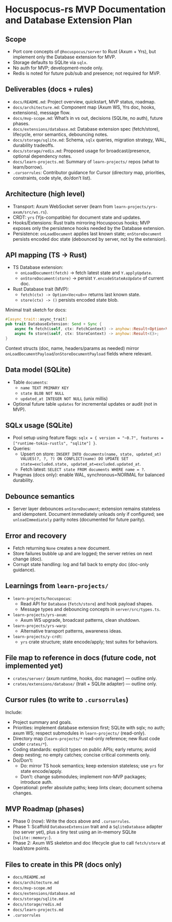 # Hocuspocus-rs MVP Documentation and Database Extension Plan

## Scope

- Port core concepts of `@hocuspocus/server` to Rust (Axum + Yrs), but implement only the Database extension for MVP.
- Storage defaults to SQLite via `sqlx`.
- No auth for MVP; development-mode only.
- Redis is noted for future pub/sub and presence; not required for MVP.

## Deliverables (docs + rules)

- `docs/README.md`: Project overview, quickstart, MVP status, roadmap.
- `docs/architecture.md`: Component map (Axum WS, Yrs doc, hooks, extensions), message flow.
- `docs/mvp-scope.md`: What’s in vs out, decisions (SQLite, no auth), future phases.
- `docs/extensions/database.md`: Database extension spec (fetch/store), lifecycle, error semantics, debouncing notes.
- `docs/storage/sqlite.md`: Schema, `sqlx` queries, migration strategy, WAL, durability tradeoffs.
- `docs/storage/redis.md`: Proposed usage for broadcast/presence, optional dependency notes.
- `docs/learn-projects.md`: Summary of `learn-projects/` repos (what to learn/borrow).
- `.cursorrules`: Contributor guidance for Cursor (directory map, priorities, constraints, code style, do/don’t list).

## Architecture (high level)

- Transport: Axum WebSocket server (learn from `learn-projects/yrs-axum/src/ws.rs`).
- CRDT: `yrs` (Yjs-compatible) for document state and updates.
- Hooks/Extensions: Rust traits mirroring Hocuspocus hooks; MVP exposes only the persistence hooks needed by the Database extension.
- Persistence: `onLoadDocument` applies last known state; `onStoreDocument` persists encoded doc state (debounced by server, not by the extension).

## API mapping (TS → Rust)

- TS Database extension:
  - `onLoadDocument(fetch)` → fetch latest state and `Y.applyUpdate`.
  - `onStoreDocument(store)` → persist `Y.encodeStateAsUpdate` of current doc.
- Rust Database trait (MVP):
  - `fetch(ctx) -> Option<Vec<u8>>` returns last known state.
  - `store(ctx) -> ()` persists encoded state blob.

Minimal trait sketch for docs:

```rust
#[async_trait::async_trait]
pub trait DatabaseExtension: Send + Sync {
    async fn fetch(&self, ctx: FetchContext) -> anyhow::Result<Option<Vec<u8>>>;
    async fn store(&self, ctx: StoreContext) -> anyhow::Result<()>;
}
```

Context structs (doc, name, headers/params as needed) mirror `onLoadDocumentPayload`/`onStoreDocumentPayload` fields where relevant.

## Data model (SQLite)

- Table `documents`:
  - `name TEXT PRIMARY KEY`
  - `state BLOB NOT NULL`
  - `updated_at INTEGER NOT NULL` (unix millis)
- Optional future table `updates` for incremental updates or audit (not in MVP).

## SQLx usage (SQLite)

- Pool setup using feature flags: `sqlx = { version = "~0.7", features = ["runtime-tokio-rustls", "sqlite"] }`.
- Queries:
  - Upsert on store: `INSERT INTO documents(name, state, updated_at) VALUES(?, ?, ?) ON CONFLICT(name) DO UPDATE SET state=excluded.state, updated_at=excluded.updated_at`.
  - Fetch latest: `SELECT state FROM documents WHERE name = ?`.
- Pragmas (docs only): enable WAL, synchronous=NORMAL for balanced durability.

## Debounce semantics

- Server layer debounces `onStoreDocument`; extension remains stateless and idempotent. Document immediately unloads only if configured; see `unloadImmediately` parity notes (documented for future parity).

## Error and recovery

- Fetch returning `None` creates a new document.
- Store failures bubble up and are logged; the server retries on next change (doc).
- Corrupt state handling: log and fall back to empty doc (doc-only guidance).

## Learnings from `learn-projects/`

- `learn-projects/hocuspocus`: 
  - Read API for `Database` (`fetch/store`) and hook payload shapes.
  - Message types and debouncing concepts in `server/src/types.ts`.
- `learn-projects/yrs-axum`: 
  - Axum WS upgrade, broadcast patterns, clean shutdown.
- `learn-projects/yrs-warp`: 
  - Alternative transport patterns, awareness ideas.
- `learn-projects/y-crdt`:
  - `yrs` crate structure; state encode/apply; test suites for behaviors.

## File map to reference in docs (future code, not implemented yet)

- `crates/server/` (axum runtime, hooks, doc manager) — outline only.
- `crates/extensions/database/` (trait + SQLite adapter) — outline only.

## Cursor rules (to write to `.cursorrules`)

Include:

- Project summary and goals.
- Priorities: implement database extension first; SQLite with sqlx; no auth; axum WS; respect submodules in `learn-projects/` (read-only).
- Directory map (`learn-projects/*` read-only reference; new Rust code under `crates/*`).
- Coding standards: explicit types on public APIs; early returns; avoid deep nesting; no empty catches; concise critical comments only.
- Do/Don’t:
  - Do: mirror TS hook semantics; keep extension stateless; use `yrs` for state encode/apply.
  - Don’t: change submodules; implement non-MVP packages; introduce auth.
- Operational: prefer absolute paths; keep lints clean; document schema changes.

## MVP Roadmap (phases)

- Phase 0 (now): Write the docs above and `.cursorrules`.
- Phase 1: Scaffold `DatabaseExtension` trait and a `SqliteDatabase` adapter (no server yet), plus a tiny test using an in-memory SQLite (`sqlite::memory:`).
- Phase 2: Axum WS skeleton and doc lifecycle glue to call `fetch/store` at load/store points.

## Files to create in this PR (docs only)

- `docs/README.md`
- `docs/architecture.md`
- `docs/mvp-scope.md`
- `docs/extensions/database.md`
- `docs/storage/sqlite.md`
- `docs/storage/redis.md`
- `docs/learn-projects.md`
- `.cursorrules`